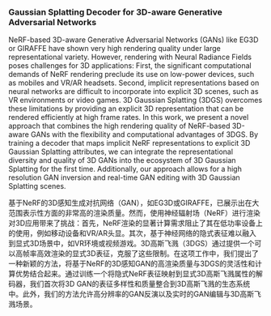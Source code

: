 ### Gaussian Splatting Decoder for 3D-aware Generative Adversarial Networks

NeRF-based 3D-aware Generative Adversarial Networks (GANs) like EG3D or GIRAFFE have shown very high rendering quality under large representational variety. However, rendering with Neural Radiance Fields poses challenges for 3D applications: First, the significant computational demands of NeRF rendering preclude its use on low-power devices, such as mobiles and VR/AR headsets. Second, implicit representations based on neural networks are difficult to incorporate into explicit 3D scenes, such as VR environments or video games. 3D Gaussian Splatting (3DGS) overcomes these limitations by providing an explicit 3D representation that can be rendered efficiently at high frame rates. In this work, we present a novel approach that combines the high rendering quality of NeRF-based 3D-aware GANs with the flexibility and computational advantages of 3DGS. By training a decoder that maps implicit NeRF representations to explicit 3D Gaussian Splatting attributes, we can integrate the representational diversity and quality of 3D GANs into the ecosystem of 3D Gaussian Splatting for the first time. Additionally, our approach allows for a high resolution GAN inversion and real-time GAN editing with 3D Gaussian Splatting scenes.

基于NeRF的3D感知生成对抗网络（GAN），如EG3D或GIRAFFE，已展示出在大范围表示性方面的非常高的渲染质量。然而，使用神经辐射场（NeRF）进行渲染对3D应用带来了挑战：首先，NeRF渲染的显著计算需求阻止了其在低功率设备上的使用，例如移动设备和VR/AR头显。其次，基于神经网络的隐式表征难以融入到显式3D场景中，如VR环境或视频游戏。3D高斯飞溅（3DGS）通过提供一个可以高帧率高效渲染的显式3D表征，克服了这些限制。在这项工作中，我们提出了一种新颖的方法，将基于NeRF的3D感知GAN的高渲染质量与3DGS的灵活性和计算优势结合起来。通过训练一个将隐式NeRF表征映射到显式3D高斯飞溅属性的解码器，我们首次将3D GAN的表征多样性和质量整合到3D高斯飞溅的生态系统中。此外，我们的方法允许高分辨率的GAN反演以及实时的GAN编辑与3D高斯飞溅场景。
